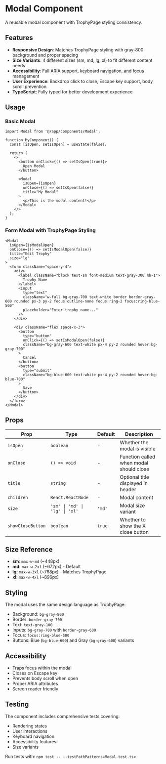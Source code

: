 # Modal Component

A reusable modal component with TrophyPage styling consistency.

## Features

- **Responsive Design**: Matches TrophyPage styling with gray-800 background and proper spacing
- **Size Variants**: 4 different sizes (sm, md, lg, xl) to fit different content needs
- **Accessibility**: Full ARIA support, keyboard navigation, and focus management
- **User Experience**: Backdrop click to close, Escape key support, body scroll prevention
- **TypeScript**: Fully typed for better development experience

## Usage

### Basic Modal

```tsx
import Modal from '@/app/components/Modal';

function MyComponent() {
  const [isOpen, setIsOpen] = useState(false);

  return (
    <>
      <button onClick={() => setIsOpen(true)}>
        Open Modal
      </button>
      
      <Modal
        isOpen={isOpen}
        onClose={() => setIsOpen(false)}
        title="My Modal"
      >
        <p>This is the modal content!</p>
      </Modal>
    </>
  );
}
```

### Form Modal with TrophyPage Styling

```tsx
<Modal
  isOpen={isModalOpen}
  onClose={() => setIsModalOpen(false)}
  title="Edit Trophy"
  size="lg"
>
  <form className="space-y-4">
    <div>
      <label className="block text-sm font-medium text-gray-300 mb-1">
        Trophy Name
      </label>
      <input
        type="text"
        className="w-full bg-gray-700 text-white border border-gray-600 rounded px-3 py-2 focus:outline-none focus:ring-2 focus:ring-blue-500"
        placeholder="Enter trophy name..."
      />
    </div>
    
    <div className="flex space-x-3">
      <button
        type="button"
        onClick={() => setIsModalOpen(false)}
        className="bg-gray-600 text-white px-4 py-2 rounded hover:bg-gray-700"
      >
        Cancel
      </button>
      <button
        type="submit"
        className="bg-blue-600 text-white px-4 py-2 rounded hover:bg-blue-700"
      >
        Save
      </button>
    </div>
  </form>
</Modal>
```

## Props

| Prop | Type | Default | Description |
|------|------|---------|-------------|
| `isOpen` | `boolean` | - | Whether the modal is visible |
| `onClose` | `() => void` | - | Function called when modal should close |
| `title` | `string` | - | Optional title displayed in header |
| `children` | `React.ReactNode` | - | Modal content |
| `size` | `'sm' \| 'md' \| 'lg' \| 'xl'` | `'md'` | Modal size variant |
| `showCloseButton` | `boolean` | `true` | Whether to show the X close button |

## Size Reference

- **sm**: `max-w-md` (~448px)
- **md**: `max-w-2xl` (~672px) - Default
- **lg**: `max-w-3xl` (~768px) - Matches TrophyPage
- **xl**: `max-w-4xl` (~896px)

## Styling

The modal uses the same design language as TrophyPage:
- Background: `bg-gray-800`
- Border: `border-gray-700`
- Text: `text-gray-100`
- Inputs: `bg-gray-700` with `border-gray-600`
- Focus: `focus:ring-blue-500`
- Buttons: Blue (`bg-blue-600`) and Gray (`bg-gray-600`) variants

## Accessibility

- Traps focus within the modal
- Closes on Escape key
- Prevents body scroll when open
- Proper ARIA attributes
- Screen reader friendly

## Testing

The component includes comprehensive tests covering:
- Rendering states
- User interactions
- Keyboard navigation
- Accessibility features
- Size variants

Run tests with: `npm test -- --testPathPatterns=Modal.test.tsx`
